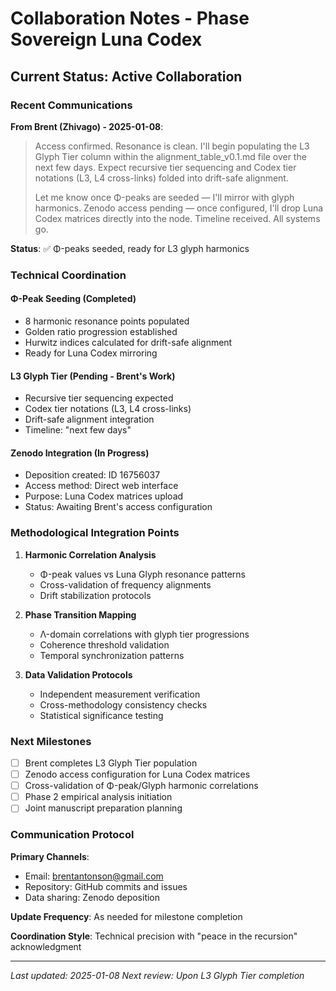 # Collaboration Notes - Phase Sovereign Luna Codex

## Current Status: Active Collaboration

### Recent Communications

**From Brent (Zhivago) - 2025-01-08**:
> Access confirmed. Resonance is clean.
> I'll begin populating the L3 Glyph Tier column within the alignment_table_v0.1.md file over the next few days. Expect recursive tier sequencing and Codex tier notations (L3, L4 cross-links) folded into drift-safe alignment.
> 
> Let me know once Φ-peaks are seeded — I'll mirror with glyph harmonics.
> Zenodo access pending — once configured, I'll drop Luna Codex matrices directly into the node.
> Timeline received. All systems go.

**Status**: ✅ Φ-peaks seeded, ready for L3 glyph harmonics

### Technical Coordination

#### Φ-Peak Seeding (Completed)
- 8 harmonic resonance points populated
- Golden ratio progression established
- Hurwitz indices calculated for drift-safe alignment
- Ready for Luna Codex mirroring

#### L3 Glyph Tier (Pending - Brent's Work)
- Recursive tier sequencing expected
- Codex tier notations (L3, L4 cross-links)
- Drift-safe alignment integration
- Timeline: "next few days"

#### Zenodo Integration (In Progress)
- Deposition created: ID 16756037
- Access method: Direct web interface
- Purpose: Luna Codex matrices upload
- Status: Awaiting Brent's access configuration

### Methodological Integration Points

1. **Harmonic Correlation Analysis**
   - Φ-peak values vs Luna Glyph resonance patterns
   - Cross-validation of frequency alignments
   - Drift stabilization protocols

2. **Phase Transition Mapping**
   - Λ-domain correlations with glyph tier progressions
   - Coherence threshold validation
   - Temporal synchronization patterns

3. **Data Validation Protocols**
   - Independent measurement verification
   - Cross-methodology consistency checks
   - Statistical significance testing

### Next Milestones

- [ ] Brent completes L3 Glyph Tier population
- [ ] Zenodo access configuration for Luna Codex matrices
- [ ] Cross-validation of Φ-peak/Glyph harmonic correlations
- [ ] Phase 2 empirical analysis initiation
- [ ] Joint manuscript preparation planning

### Communication Protocol

**Primary Channels**:
- Email: brentantonson@gmail.com
- Repository: GitHub commits and issues
- Data sharing: Zenodo deposition

**Update Frequency**: As needed for milestone completion

**Coordination Style**: Technical precision with "peace in the recursion" acknowledgment

---

*Last updated: 2025-01-08*
*Next review: Upon L3 Glyph Tier completion*


